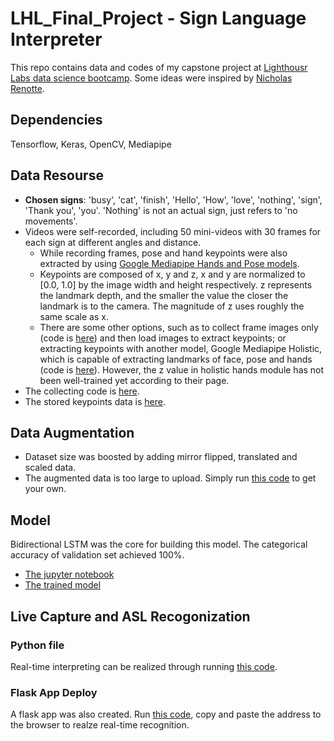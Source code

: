 # LHL_Final_Project - Sign Language Interpreter
This repo contains data and codes of my capstone project at [Lighthousr Labs data science bootcamp](https://www.lighthouselabs.ca/).
Some ideas were inspired by [Nicholas Renotte](https://github.com/nicknochnack/ActionDetectionforSignLanguage).

## Dependencies
Tensorflow, Keras, OpenCV, Mediapipe

## Data Resourse
- **Chosen signs**: 'busy', 'cat', 'finish', 'Hello', 'How', 'love', 'nothing', 'sign', 'Thank you', 'you'. 'Nothing' is not an actual sign, just refers to 'no movements'.
- Videos were self-recorded, including 50 mini-videos with 30 frames for each sign at different angles and distance. 
   - While recording frames, pose and hand keypoints were also extracted by using [Google Mediapipe Hands and Pose models](https://google.github.io/mediapipe/solutions/hands.html).
   - Keypoints are composed of x, y and z, x and y are normalized to [0.0, 1.0] by the image width and height respectively. z represents the landmark depth, and the smaller the value the closer the landmark is to the camera. The magnitude of z uses roughly the same scale as x. 
   - There are some other options, such as to collect frame images only (code is [here](collect_frames.py)) and then load images to extract keypoints; or extracting keypoints with another model, Google Mediapipe Holistic, which is capable of extracting landmarks of face, pose and hands (code is [here](collect_keypoints_holistic.py)). However, the z value in holistic hands module has not been well-trained yet according to their page.
- The collecting code is [here](src/collect_keypoints_frames.py). 
- The stored keypoints data is [here](data/keypoints).

## Data Augmentation
- Dataset size was boosted by adding mirror flipped, translated and scaled data. 
- The augmented data is too large to upload. Simply run [this code](src/augment_keypoints_pose_hands.py) to get your own. 

## Model
Bidirectional LSTM was the core for building this model. The categorical accuracy of validation set achieved 100%.
- [The jupyter notebook](src/train_model.ipynb)
- [The trained model](src/trained_model)

## Live Capture and ASL Recogonization
### Python file
Real-time interpreting can be realized through running [this code](interpreter.py).

### Flask App Deploy
A flask app was also created. Run [this code](flask_app.py), copy and paste the address to the browser to realze real-time recognition. 
